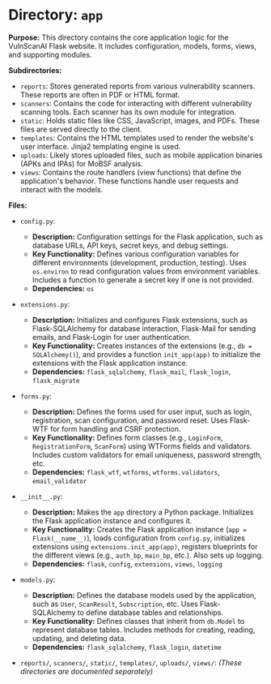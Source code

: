 # Directory: `app`

**Purpose:** This directory contains the core application logic for the VulnScanAI Flask website. It includes configuration, models, forms, views, and supporting modules.

**Subdirectories:**

*   `reports`: Stores generated reports from various vulnerability scanners.  These reports are often in PDF or HTML format.
*   `scanners`: Contains the code for interacting with different vulnerability scanning tools. Each scanner has its own module for integration.
*   `static`: Holds static files like CSS, JavaScript, images, and PDFs.  These files are served directly to the client.
*   `templates`: Contains the HTML templates used to render the website's user interface. Jinja2 templating engine is used.
*   `uploads`: Likely stores uploaded files, such as mobile application binaries (APKs and IPAs) for MoBSF analysis.
*   `views`: Contains the route handlers (view functions) that define the application's behavior. These functions handle user requests and interact with the models.

**Files:**

*   `config.py`:
    *   **Description:** Configuration settings for the Flask application, such as database URLs, API keys, secret keys, and debug settings.
    *   **Key Functionality:** Defines various configuration variables for different environments (development, production, testing).  Uses `os.environ` to read configuration values from environment variables.  Includes a function to generate a secret key if one is not provided.
    *   **Dependencies:** `os`

*   `extensions.py`:
    *   **Description:** Initializes and configures Flask extensions, such as Flask-SQLAlchemy for database interaction, Flask-Mail for sending emails, and Flask-Login for user authentication.
    *   **Key Functionality:** Creates instances of the extensions (e.g., `db = SQLAlchemy()`), and provides a function `init_app(app)` to initialize the extensions with the Flask application instance.
    *   **Dependencies:** `flask_sqlalchemy`, `flask_mail`, `flask_login`, `flask_migrate`

*   `forms.py`:
    *   **Description:** Defines the forms used for user input, such as login, registration, scan configuration, and password reset.  Uses Flask-WTF for form handling and CSRF protection.
    *   **Key Functionality:** Defines form classes (e.g., `LoginForm`, `RegistrationForm`, `ScanForm`) using WTForms fields and validators.  Includes custom validators for email uniqueness, password strength, etc.
    *   **Dependencies:** `flask_wtf`, `wtforms`, `wtforms.validators`, `email_validator`

*   `__init__.py`:
    *   **Description:** Makes the `app` directory a Python package. Initializes the Flask application instance and configures it.
    *   **Key Functionality:** Creates the Flask application instance (`app = Flask(__name__)`), loads configuration from `config.py`, initializes extensions using `extensions.init_app(app)`, registers blueprints for the different views (e.g., `auth_bp`, `main_bp`, etc.).  Also sets up logging.
    *   **Dependencies:** `flask`, `config`, `extensions`, `views`, `logging`

*   `models.py`:
    *   **Description:** Defines the database models used by the application, such as `User`, `ScanResult`, `Subscription`, etc. Uses Flask-SQLAlchemy to define database tables and relationships.
    *   **Key Functionality:** Defines classes that inherit from `db.Model` to represent database tables. Includes methods for creating, reading, updating, and deleting data.
    *   **Dependencies:** `flask_sqlalchemy`, `flask_login`, `datetime`

*   `reports/`, `scanners/`, `static/`, `templates/`, `uploads/`, `views/`: *(These directories are documented separately)*
